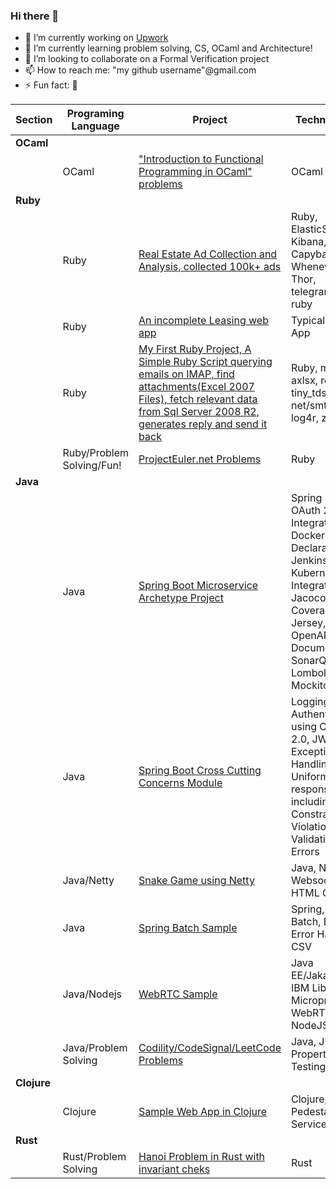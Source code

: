 ### Hi there 👋

- 🔭 I’m currently working on [Upwork](https://www.upwork.com/freelancers/~0174056fe6a10d54d1)
- 🌱 I’m currently learning problem solving, CS, OCaml and Architecture!
- 👯 I’m looking to collaborate on a Formal Verification project
- 📫 How to reach me: "my github username"@gmail.com
- ⚡ Fun fact: 🤔

<!-- 
- 💬 Ask me about whatever ;-)
- 🤔 I’m looking for help with building a website to list wonderful business services and products 
- !-->


| Section                   | Programing Language       | Project                   | Technologies 
| ------------------------- | ------------------------- | ------------------------- | -------------------------
| **OCaml** |  |  | 
| | OCaml | ["Introduction to Functional Programming in OCaml" problems](https://github.com/jzinedine/ocaml-learning) | OCaml
| **Ruby** |  | | 
| | Ruby | [Real Estate Ad Collection and Analysis, collected 100k+ ads](https://github.com/jzinedine/rahnama_dot_com_scraper) | Ruby, ElasticSeach, Kibana, Sqlite, Capybara, Whenever, Thor, telegram-bot-ruby
| | Ruby | [An incomplete Leasing web app](https://github.com/jzinedine/leasing) | Typical Ruby App
| | Ruby | [My First Ruby Project, A Simple Ruby Script querying emails on IMAP, find attachments(Excel 2007 Files), fetch relevant data from Sql Server 2008 R2, generates reply and send it back](https://github.com/jzinedine/Profile_Filler) | Ruby, mail, axlsx, roo, tiny_tds, net/smtp, log4r, zip
| | Ruby/Problem Solving/Fun! | [ProjectEuler.net Problems](https://github.com/jzinedine/projecteuler.net) | Ruby
| **Java** | | |
| | Java | [Spring Boot Microservice Archetype Project](https://github.com/paisley-digital/embryo) | Spring Boot, OAuth 2.0 Integration, Docker Images, Declarative Jenkins CI/CD, Kubernetes Integration, Jacoco Code Coverage, Jersey, JPA, OpenAPI Documentation, SonarQube, Lombok, JUnit, Mockito
| | Java | [Spring Boot Cross Cutting Concerns Module](https://github.com/paisley-digital/cross-cutting) | Logging, Authentication using OAuth 2.0, JWT, Exception Handling and Uniform responses including Constraint Violation and Validation Errors
| | Java/Netty | [Snake Game using Netty](https://github.com/jzinedine/snake-game) | Java, Netty, Websocket, HTML Canvas
| | Java | [Spring Batch Sample](https://github.com/jzinedine/Spring-Batch-Challenge) | Spring, Spring Batch, Batch Error Handling, CSV
| | Java/Nodejs | [WebRTC Sample](https://github.com/jzinedine/video-chat) | Java EE/Jakarta EE, IBM Liberty Microprofile, WebRTC, NodeJS
| | Java/Problem Solving | [Codility/CodeSignal/LeetCode Problems](https://github.com/jzinedine/codility) | Java, JUnit, Property Based Testing
| **Clojure** | | | 
| | Clojure | [Sample Web App in Clojure](https://github.com/jzinedine/cp-infra/tree/master/src/cp_infra) | Clojure, Pedestal, Web Services
| **Rust** | | | 
| | Rust/Problem Solving | [Hanoi Problem in Rust with invariant cheks](https://github.com/jzinedine/rust_playground) | Rust
